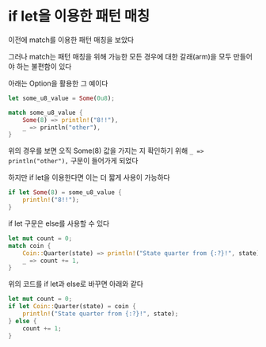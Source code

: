 # if let을 이용한 패턴 매칭

이전에 match를 이용한 패턴 매칭을 보았다

그러나 match는 패턴 매칭을 위해 가능한 모든 경우에 대한 갈래(arm)을 모두 만들어야 하는 불편함이 있다

아래는 Option<T>을 활용한 그 예이다

```rust
let some_u8_value = Some(0u8);

match some_u8_value {
    Some(8) => println!("8!!"),
    _ => println("other"),
}
```

위의 경우를 보면 오직 Some(8) 값을 가지는 지 확인하기 위해 `_ => println("other"),` 구문이 들어가게 되었다

하지만 if let을 이용한다면 이는 더 짧게 사용이 가능하다

```rust
if let Some(8) = some_u8_value {
    println!("8!!");
}
```



if let 구문은 else를 사용할 수 있다

```rust
let mut count = 0;
match coin {
    Coin::Quarter(state) => println!("State quarter from {:?}!", state),
    _ => count += 1,
}
```

위의 코드를 if let과 else로 바꾸면 아래와 같다

```rust
let mut count = 0;
if let Coin::Quarter(state) = coin {
    println!("State quarter from {:?}!", state);
} else {
    count += 1;
}
```

